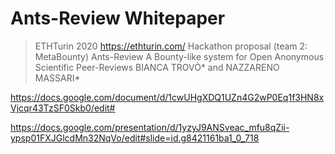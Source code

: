 # Ants-Review Whitepaper

> ETHTurin 2020 https://ethturin.com/ Hackathon proposal (team 2: MetaBounty) 
Ants-Review
A Bounty-like system for Open Anonymous Scientific Peer-Reviews
BIANCA TROVÒ* and NAZZARENO MASSARI*

https://docs.google.com/document/d/1cwUHgXDQ1UZn4G2wP0Eq1f3HN8xVjcqr43TzSF0Skb0/edit#

https://docs.google.com/presentation/d/1yzyJ9ANSveac_mfu8qZii-ypsp01FXJGlcdMn32NqVo/edit#slide=id.g8421161ba1_0_718

